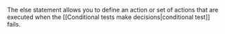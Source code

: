 The else statement allows you to define an action or set of actions that are executed when the [[Conditional tests make decisions|conditional test]] fails.